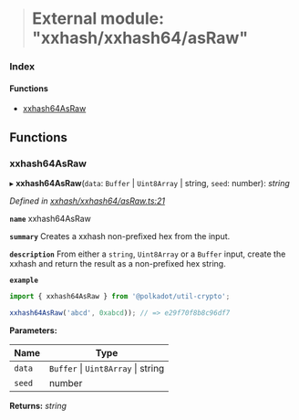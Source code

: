 > # External module: "xxhash/xxhash64/asRaw"

### Index

#### Functions

* [xxhash64AsRaw](_xxhash_xxhash64_asraw_.md#xxhash64asraw)

## Functions

###  xxhash64AsRaw

▸ **xxhash64AsRaw**(`data`: `Buffer` | `Uint8Array` | string, `seed`: number): *string*

*Defined in [xxhash/xxhash64/asRaw.ts:21](https://github.com/polkadot-js/common/blob/fcdec01/packages/util-crypto/src/xxhash/xxhash64/asRaw.ts#L21)*

**`name`** xxhash64AsRaw

**`summary`** Creates a xxhash non-prefixed hex from the input.

**`description`** 
From either a `string`, `Uint8Array` or a `Buffer` input, create the xxhash and return the result as a non-prefixed hex string.

**`example`** 
<BR>

```javascript
import { xxhash64AsRaw } from '@polkadot/util-crypto';

xxhash64AsRaw('abcd', 0xabcd)); // => e29f70f8b8c96df7
```

**Parameters:**

Name | Type |
------ | ------ |
`data` | `Buffer` \| `Uint8Array` \| string |
`seed` | number |

**Returns:** *string*